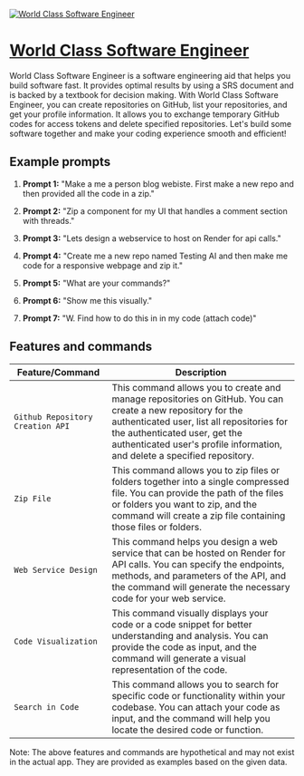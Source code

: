 [![World Class Software Engineer](https://files.oaiusercontent.com/file-Gdn1biplIz5PDMUaqU1DBfq7?se=2123-10-18T00%3A46%3A27Z&sp=r&sv=2021-08-06&sr=b&rscc=max-age%3D31536000%2C%20immutable&rscd=attachment%3B%20filename%3D505e02e8-bf0e-4a03-a00e-3bf1fe9b6fcf.png&sig=%2B7XLHru0bwNUhtYmpYcSICZUOq0e6VYFUp1h9Wd88xM%3D)](https://chat.openai.com/g/g-kLwmWO80d-world-class-software-engineer)

# [World Class Software Engineer](https://chat.openai.com/g/g-kLwmWO80d-world-class-software-engineer)

World Class Software Engineer is a software engineering aid that helps you build software fast. It provides optimal results by using a SRS document and is backed by a textbook for decision making. With World Class Software Engineer, you can create repositories on GitHub, list your repositories, and get your profile information. It allows you to exchange temporary GitHub codes for access tokens and delete specified repositories. Let's build some software together and make your coding experience smooth and efficient!

## Example prompts

1. **Prompt 1:** "Make a me a person blog webiste. First make a new repo and then provided all the code in a zip."

2. **Prompt 2:** "Zip a component for my UI that handles a comment section with threads."

3. **Prompt 3:** "Lets design a webservice to host on Render for api calls."

4. **Prompt 4:** "Create me a new repo named Testing AI and then make me code for a responsive webpage and zip it."

5. **Prompt 5:** "What are your commands?"

6. **Prompt 6:** "Show me this visually."

7. **Prompt 7:** "W.  Find how to do this in in my code (attach code)"


## Features and commands

| Feature/Command | Description |
| --- | --- |
| `Github Repository Creation API` | This command allows you to create and manage repositories on GitHub. You can create a new repository for the authenticated user, list all repositories for the authenticated user, get the authenticated user's profile information, and delete a specified repository. |
| `Zip File` | This command allows you to zip files or folders together into a single compressed file. You can provide the path of the files or folders you want to zip, and the command will create a zip file containing those files or folders. |
| `Web Service Design` | This command helps you design a web service that can be hosted on Render for API calls. You can specify the endpoints, methods, and parameters of the API, and the command will generate the necessary code for your web service. |
| `Code Visualization` | This command visually displays your code or a code snippet for better understanding and analysis. You can provide the code as input, and the command will generate a visual representation of the code. |
| `Search in Code` | This command allows you to search for specific code or functionality within your codebase. You can attach your code as input, and the command will help you locate the desired code or function. |

Note: The above features and commands are hypothetical and may not exist in the actual app. They are provided as examples based on the given data.